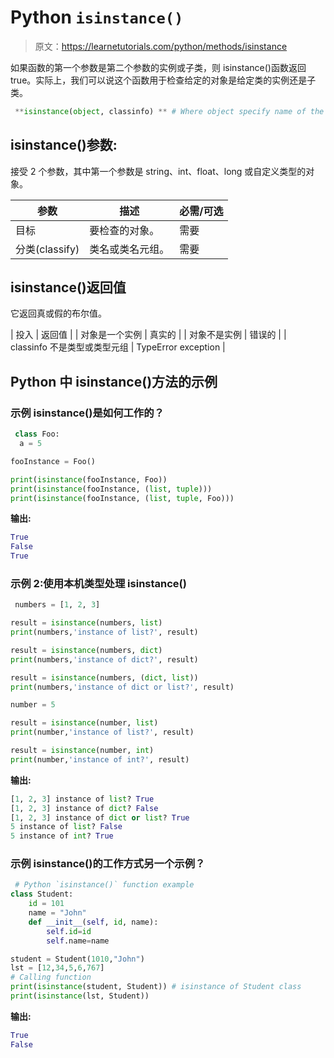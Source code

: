 # Python `isinstance()`

> 原文：<https://learnetutorials.com/python/methods/isinstance>

如果函数的第一个参数是第二个参数的实例或子类，则 isinstance()函数返回 true。实际上，我们可以说这个函数用于检查给定的对象是给定类的实例还是子类。

```py
 **isinstance(object, classinfo) ** # Where object specify name of the object

```

## isinstance()参数:

接受 2 个参数，其中第一个参数是 string、int、float、long 或自定义类型的对象。

| 参数 | 描述 | 必需/可选 |
| --- | --- | --- |
| 目标 | 要检查的对象。 | 需要 |
| 分类(classify) | 类名或类名元组。 | 需要 |

## isinstance()返回值

它返回真或假的布尔值。

| 投入 | 返回值 |
| 对象是一个实例 | 真实的 |
| 对象不是实例 | 错误的 |
| classinfo 不是类型或类型元组 | TypeError exception |

## Python 中 isinstance()方法的示例

### 示例 isinstance()是如何工作的？

```py
 class Foo:
  a = 5

fooInstance = Foo()

print(isinstance(fooInstance, Foo))
print(isinstance(fooInstance, (list, tuple)))
print(isinstance(fooInstance, (list, tuple, Foo))) 

```

**输出:**

```py
True
False
True 
```

### 示例 2:使用本机类型处理 isinstance()

```py
 numbers = [1, 2, 3]

result = isinstance(numbers, list)
print(numbers,'instance of list?', result)

result = isinstance(numbers, dict)
print(numbers,'instance of dict?', result)

result = isinstance(numbers, (dict, list))
print(numbers,'instance of dict or list?', result)

number = 5

result = isinstance(number, list)
print(number,'instance of list?', result)

result = isinstance(number, int)
print(number,'instance of int?', result) 

```

**输出:**

```py
[1, 2, 3] instance of list? True
[1, 2, 3] instance of dict? False
[1, 2, 3] instance of dict or list? True
5 instance of list? False
5 instance of int? True 
```

### 示例 isinstance()的工作方式另一个示例？

```py
 # Python `isinstance()` function example  
class Student:  
    id = 101  
    name = "John"  
    def __init__(self, id, name):  
        self.id=id  
        self.name=name  

student = Student(1010,"John")  
lst = [12,34,5,6,767]  
# Calling function   
print(isinstance(student, Student)) # isinstance of Student class  
print(isinstance(lst, Student)) 

```

**输出:**

```py
True
False 
```